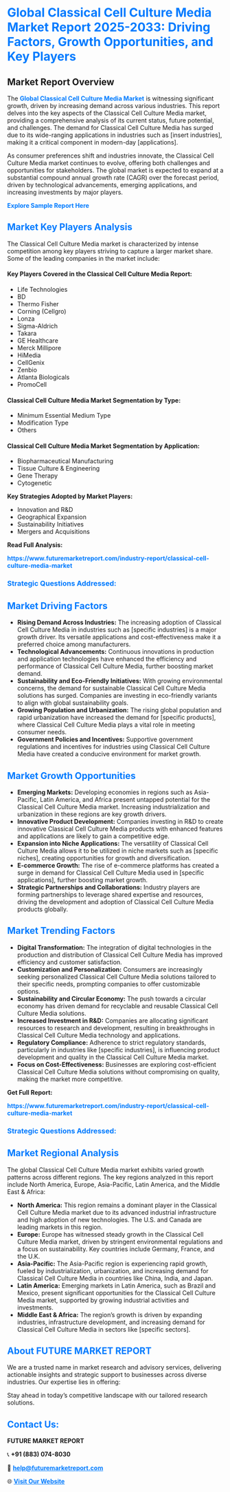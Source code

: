 <h1 style="color: #007BFF;">Global Classical Cell Culture Media Market Report 2025-2033: Driving Factors, Growth Opportunities, and Key Players</h1>

<section id="overview">
<h2>Market Report Overview</h2>
<p>The <a href="https://www.futuremarketreport.com/industry-report/classical-cell-culture-media-market" style="color: #007BFF; text-decoration: none;"><strong>Global Classical Cell Culture Media Market</strong></a> is witnessing significant growth, driven by increasing demand across various industries. This report delves into the key aspects of the Classical Cell Culture Media market, providing a comprehensive analysis of its current status, future potential, and challenges. The demand for Classical Cell Culture Media has surged due to its wide-ranging applications in industries such as [insert industries], making it a critical component in modern-day [applications].</p>
<p>As consumer preferences shift and industries innovate, the Classical Cell Culture Media market continues to evolve, offering both challenges and opportunities for stakeholders. The global market is expected to expand at a substantial compound annual growth rate (CAGR) over the forecast period, driven by technological advancements, emerging applications, and increasing investments by major players.</p>
</section>

<section id="overview">
<p><a href="https://www.futuremarketreport.com/request-sample/reportId=79540" style="color: #007BFF; text-decoration: none;"><strong>Explore Sample Report Here</strong></a></p>
</section>

<section id="key-players">
<h2 style="color: #007BFF;">Market Key Players Analysis</h2>
<p>The Classical Cell Culture Media market is characterized by intense competition among key players striving to capture a larger market share. Some of the leading companies in the market include:</p>
<h4>Key Players Covered in the Classical Cell Culture Media Report:</h4>
<ul><li>Life Technologies</li><li>BD</li><li>Thermo Fisher</li><li>Corning (Cellgro)</li><li>Lonza</li><li>Sigma-Aldrich</li><li>Takara</li><li>GE Healthcare</li><li>Merck Millipore</li><li>HiMedia</li><li>CellGenix</li><li>Zenbio</li><li>Atlanta Biologicals</li><li>PromoCell</li></ul>
<h4>Classical Cell Culture Media Market Segmentation by Type:</h4>
<ul><li>Minimum Essential Medium Type</li><li>Modification Type</li><li>Others</li></ul>

<h4>Classical Cell Culture Media Market Segmentation by Application:</h4>
<ul><li>Biopharmaceutical Manufacturing</li><li>Tissue Culture &amp; Engineering</li><li>Gene Therapy</li><li>Cytogenetic</li></ul>
<p><strong>Key Strategies Adopted by Market Players:</strong></p>
<ul>
<li>Innovation and R&D</li>
<li>Geographical Expansion</li>
<li>Sustainability Initiatives</li>
<li>Mergers and Acquisitions</li>
</ul>
</section>

<section>
<p><strong>Read Full Analysis: </strong></p><a href="https://www.futuremarketreport.com/industry-report/classical-cell-culture-media-market" style="color: #007BFF; text-decoration: none;"><strong>https://www.futuremarketreport.com/industry-report/classical-cell-culture-media-market</strong></a>
<h3 style="color: #007BFF;">Strategic Questions Addressed:</h3>
</section>

<section id="driving-factors">
<h2 style="color: #007BFF;">Market Driving Factors</h2>
<ul>
<li><strong>Rising Demand Across Industries:</strong> The increasing adoption of Classical Cell Culture Media in industries such as [specific industries] is a major growth driver. Its versatile applications and cost-effectiveness make it a preferred choice among manufacturers.</li>
<li><strong>Technological Advancements:</strong> Continuous innovations in production and application technologies have enhanced the efficiency and performance of Classical Cell Culture Media, further boosting market demand.</li>
<li><strong>Sustainability and Eco-Friendly Initiatives:</strong> With growing environmental concerns, the demand for sustainable Classical Cell Culture Media solutions has surged. Companies are investing in eco-friendly variants to align with global sustainability goals.</li>
<li><strong>Growing Population and Urbanization:</strong> The rising global population and rapid urbanization have increased the demand for [specific products], where Classical Cell Culture Media plays a vital role in meeting consumer needs.</li>
<li><strong>Government Policies and Incentives:</strong> Supportive government regulations and incentives for industries using Classical Cell Culture Media have created a conducive environment for market growth.</li>
</ul>
</section>

<section id="growth-opportunities">
<h2 style="color: #007BFF;">Market Growth Opportunities</h2>
<ul>
<li><strong>Emerging Markets:</strong> Developing economies in regions such as Asia-Pacific, Latin America, and Africa present untapped potential for the Classical Cell Culture Media market. Increasing industrialization and urbanization in these regions are key growth drivers.</li>
<li><strong>Innovative Product Development:</strong> Companies investing in R&D to create innovative Classical Cell Culture Media products with enhanced features and applications are likely to gain a competitive edge.</li>
<li><strong>Expansion into Niche Applications:</strong> The versatility of Classical Cell Culture Media allows it to be utilized in niche markets such as [specific niches], creating opportunities for growth and diversification.</li>
<li><strong>E-commerce Growth:</strong> The rise of e-commerce platforms has created a surge in demand for Classical Cell Culture Media used in [specific applications], further boosting market growth.</li>
<li><strong>Strategic Partnerships and Collaborations:</strong> Industry players are forming partnerships to leverage shared expertise and resources, driving the development and adoption of Classical Cell Culture Media products globally.</li>
</ul>
</section>

<section id="trending-factors">
<h2 style="color: #007BFF;">Market Trending Factors</h2>
<ul>
<li><strong>Digital Transformation:</strong> The integration of digital technologies in the production and distribution of Classical Cell Culture Media has improved efficiency and customer satisfaction.</li>
<li><strong>Customization and Personalization:</strong> Consumers are increasingly seeking personalized Classical Cell Culture Media solutions tailored to their specific needs, prompting companies to offer customizable options.</li>
<li><strong>Sustainability and Circular Economy:</strong> The push towards a circular economy has driven demand for recyclable and reusable Classical Cell Culture Media solutions.</li>
<li><strong>Increased Investment in R&D:</strong> Companies are allocating significant resources to research and development, resulting in breakthroughs in Classical Cell Culture Media technology and applications.</li>
<li><strong>Regulatory Compliance:</strong> Adherence to strict regulatory standards, particularly in industries like [specific industries], is influencing product development and quality in the Classical Cell Culture Media market.</li>
<li><strong>Focus on Cost-Effectiveness:</strong> Businesses are exploring cost-efficient Classical Cell Culture Media solutions without compromising on quality, making the market more competitive.</li>
</ul>
</section>

<section>
<p><strong>Get Full Report: </strong></p><a href="https://www.futuremarketreport.com/industry-report/classical-cell-culture-media-market" style="color: #007BFF; text-decoration: none;"><strong>https://www.futuremarketreport.com/industry-report/classical-cell-culture-media-market</strong></a>
<h3 style="color: #007BFF;">Strategic Questions Addressed:</h3>
</section>


<section id="regional-analysis">
<h2 style="color: #007BFF;">Market Regional Analysis</h2>
<p>The global Classical Cell Culture Media market exhibits varied growth patterns across different regions. The key regions analyzed in this report include North America, Europe, Asia-Pacific, Latin America, and the Middle East & Africa:</p>
<ul>
<li><strong>North America:</strong> This region remains a dominant player in the Classical Cell Culture Media market due to its advanced industrial infrastructure and high adoption of new technologies. The U.S. and Canada are leading markets in this region.</li>
<li><strong>Europe:</strong> Europe has witnessed steady growth in the Classical Cell Culture Media market, driven by stringent environmental regulations and a focus on sustainability. Key countries include Germany, France, and the U.K.</li>
<li><strong>Asia-Pacific:</strong> The Asia-Pacific region is experiencing rapid growth, fueled by industrialization, urbanization, and increasing demand for Classical Cell Culture Media in countries like China, India, and Japan.</li>
<li><strong>Latin America:</strong> Emerging markets in Latin America, such as Brazil and Mexico, present significant opportunities for the Classical Cell Culture Media market, supported by growing industrial activities and investments.</li>
<li><strong>Middle East & Africa:</strong> The region’s growth is driven by expanding industries, infrastructure development, and increasing demand for Classical Cell Culture Media in sectors like [specific sectors].</li>
</ul>
</section>

<footer>
<h2 style="color: #007BFF;">About FUTURE MARKET REPORT</h2>
<p>We are a trusted name in market research and advisory services, delivering actionable insights and strategic support to businesses across diverse industries. Our expertise lies in offering:</p>

<p>Stay ahead in today’s competitive landscape with our tailored research solutions.</p>

<h2 style="color: #007BFF;">Contact Us:</h2>
<p><strong>FUTURE MARKET REPORT</strong></p>
<p>📞 <strong>+91 (883) 074-8030</strong></p>
<p>📧 <strong><a href="mailto:help@futuremarketreport.com" style="color: #007BFF;">help@futuremarketreport.com</a></strong></p>
<p>🌐 <strong><a href="https://www.futuremarketreport.com/" style="color: #007BFF;">Visit Our Website</a></strong></p>
</footer>